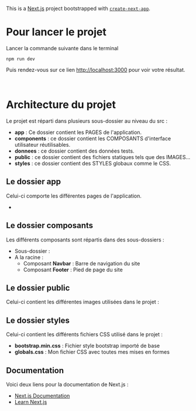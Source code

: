 This is a [Next.js](https://nextjs.org/) project bootstrapped with [`create-next-app`](https://github.com/vercel/next.js/tree/canary/packages/create-next-app).

# Pour lancer le projet

Lancer la commande suivante dans le terminal

```
npm run dev
```

Puis rendez-vous sur ce lien [http://localhost:3000](http://localhost:3000) pour voir votre résultat.

<br/>

# Architecture du projet

Le projet est réparti dans plusieurs sous-dossier au niveau du src :

- **app** : Ce dossier contient les PAGES de l'application.
- **components** : ce dossier contient les COMPOSANTS d'interface utilisateur réutilisables.
- **donnees** : ce dossier contient des données tests.
- **public** : ce dossier contient des fichiers statiques tels que des IMAGES…
- **styles** : ce dossier contient des STYLES globaux comme le CSS.

## Le dossier **app**

Celui-ci comporte les différentes pages de l'application.

-

## Le dossier **composants**

Les différents composants sont répartis dans des sous-dossiers :

- Sous-dossier :
- A la racine :
  - Composant **Navbar** : Barre de navigation du site
  - Composant **Footer** : Pied de page du site

## Le dossier **public**

Celui-ci contient les différentes images utilisées dans le projet :

## Le dossier **styles**

Celui-ci contient les différents fichiers CSS utilisé dans le projet :

- **bootstrap.min.css** : Fichier style bootstrap importé de base
- **globals.css** : Mon fichier CSS avec toutes mes mises en formes

## Documentation

Voici deux liens pour la documentation de Next.js :

- [Next.js Documentation](https://nextjs.org/docs)
- [Learn Next.js](https://nextjs.org/learn)
